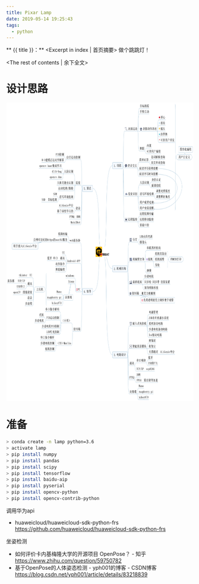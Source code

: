 ```yaml
---
title: Pixar Lamp
date: 2019-05-14 19:25:43
tags:
  - python
---
```

** {{ title }}：** <Excerpt in index | 首页摘要>
做个跳跳灯！
<!-- more -->
<The rest of contents | 余下全文>

# 设计思路

<div align=center>
<img src = "Pixar-Lamp\设计思路.png" width=1000 height=800>
</div>


# 准备

``` bash
> conda create -n lamp python=3.6
> activate lamp
> pip install numpy
> pip install pandas
> pip install scipy
> pip install tensorflow
> pip install baidu-aip
> pip install pyserial
> pip install opencv-python
> pip install opencv-contrib-python
```


调用华为api
* huaweicloud/huaweicloud-sdk-python-frs https://github.com/huaweicloud/huaweicloud-sdk-python-frs

坐姿检测
* 如何评价卡内基梅隆大学的开源项目 OpenPose？ - 知乎 </br>https://www.zhihu.com/question/59750782
* 基于OpenPose的人体姿态检测 - yph001的博客 - CSDN博客 </br>https://blog.csdn.net/yph001/article/details/83218839